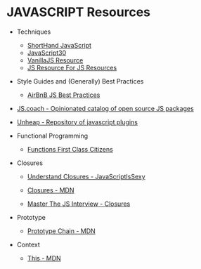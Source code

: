 # JAVASCRIPT Resources

* Techniques

  * [ShortHand JavaScript](https://www.sitepoint.com/shorthand-javascript-techniques/)
  * [JavaScript30](https://javascript30.com/)
  * [VanillaJS Resource](http://youmightnotneedjquery.com/)
  * [JS Resource For JS Resources](http://superherojs.com/)

* Style Guides and (Generally) Best Practices

  * [AirBnB JS Best Practices](https://github.com/airbnb/javascript)

* [JS.coach - Opinionated catalog of open source JS packages](https://classic.js.coach/)

* [Unheap - Repository of javascript plugins](http://www.unheap.com/)

* Functional Programming

  * [Functions First Class Citizens](http://ryanchristiani.com/functions-as-first-class-citizens-in-javascript/)

* Closures

  * [Understand Closures - JavaScriptIsSexy](http://javascriptissexy.com/understand-javascript-closures-with-ease/)

  * [Closures - MDN](https://developer.mozilla.org/en-US/docs/Web/JavaScript/Closures)

  * [Master The JS Interview - Closures](https://medium.com/javascript-scene/master-the-javascript-interview-what-is-a-closure-b2f0d2152b36)

* Prototype

  * [Prototype Chain - MDN](https://developer.mozilla.org/en-US/docs/Web/JavaScript/Inheritance_and_the_prototype_chain)

* Context

  * [This - MDN](https://developer.mozilla.org/en-US/docs/Web/JavaScript/Reference/Operators/this)

